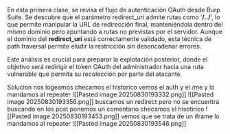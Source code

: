 En esta primera clase, se revisa el flujo de autenticación OAuth desde Burp Suite. Se descubre que el parámetro redirect_uri admite rutas como ‘**/../**‘, lo que permite manipular la URL de redirección final, manteniéndola dentro del mismo dominio pero apuntando a rutas no previstas por el servidor. Aunque el dominio del **redirect_uri** está correctamente validado, esta técnica de path traversal permite eludir la restricción sin desencadenar errores.

Este análisis es crucial para preparar la explotación posterior, donde el objetivo será redirigir el token OAuth del administrador hacia una ruta vulnerable que permita su recolección por parte del atacante.

Solucion
nos logeamos checamos el historico vemos el auth y el /me y lo mandamos al repeater
![[Pasted image 20250830193332.png]]
![[Pasted image 20250830193356.png]]
buscamos un redirect pero no se encuentra
buscando en los post ponemos un comentario checamos el hisotirico
![[Pasted image 20250830193453.png]]
vemos que se trata de un iframe lo mandamos al repeater
![[Pasted image 20250830193546.png]]
